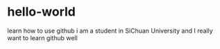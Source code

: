 # hello-world
learn how to use github
i am a student in SiChuan University and I really want to learn github well
